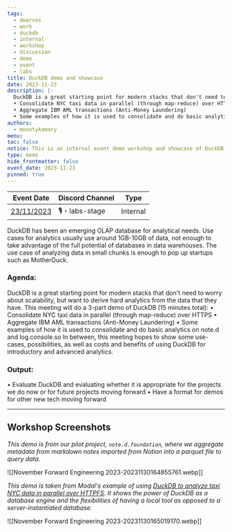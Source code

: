 ```yaml
---
tags:
  - dwarves
  - work
  - duckdb
  - internal
  - workshop
  - discussion
  - demo
  - event
  - labs
title: DuckDB demo and showcase
date: 2023-11-23
description: |-
  DuckDB is a great starting point for modern stacks that don't need to worry about scalability, but want to derive hard analytics from the data that they have. This meeting will do a 3-part demo of DuckDB (15 minutes total):
  • Consolidate NYC taxi data in parallel (through map-reduce) over HTTPS
  • Aggregate IBM AML transactions (Anti-Money Laundering)
  • Some examples of how it is used to consolidate and do basic analytics on note.d and log.console.so
authors:
  - monotykamary
menu: 
toc: false
notice: This is an internal event demo workshop and showcase of DuckDB for evaluation and use for data science and analytical use-cases at our company.
type: memo
hide_frontmatter: false
event_date: 2023-11-23
pinned: true
---
```


| Event Date                                                                                                                                                                                                                                                                                                                                                                                                                                                                                                                                                                                                                                                                                                                                                                                                    | Discord Channel | Type     |
| ------------------------------------------------------------------------------------------------------------------------------------------------------------------------------------------------------------------------------------------------------------------------------------------------------------------------------------------------------------------------------------------------------------------------------------------------------------------------------------------------------------------------------------------------------------------------------------------------------------------------------------------------------------------------------------------------------------------------------------------------------------------------------------------------------------- | --------------- | -------- |
| <a href="http://www.google.com/calendar/event?action=TEMPLATE&text=DuckDB%20demo%20and%20showcase&dates=20231130T090000Z/20231130T103000Z&details=DuckDB%20is%20a%20great%20starting%20point%20for%20modern%20stacks%20that%20don't%20need%20to%20worry%20about%20scalability,%20but%20want%20to%20derive%20hard%20analytics%20from%20the%20data%20that%20they%20have.%20This%20meeting%20will%20do%20a%203-part%20demo%20of%20DuckDB%20(15%20minutes%20total):%0A•%20Consolidate%20NYC%20taxi%20data%20in%20parallel%20(through%20map-reduce)%20over%20HTTPS%0A•%20Aggregate%20IBM%20AML%20transactions%20(Anti-Money%20Laundering)%0A•%20Some%20examples%20of%20how%20it%20is%20used%20to%20consolidate%20and%20do%20basic%20analytics%20on%20note.d%20and%20log.console.so&location=Online">23/11/2023</a> | 🎙・labs-stage   | Internal |

DuckDB has been an emerging OLAP database for analytical needs. Use cases for analytics usually use around 1GB-10GB of data, not enough to take advantage of the full potential of databases in data warehouses. The use case of analyzing data in small chunks is enough to pop up startups such as MotherDuck.

### Agenda:
DuckDB is a great starting point for modern stacks that don't need to worry about scalability, but want to derive hard analytics from the data that they have. This meeting will do a 3-part demo of DuckDB (15 minutes total):
• Consolidate NYC taxi data in parallel (through map-reduce) over HTTPS
• Aggregate IBM AML transactions (Anti-Money Laundering)
• Some examples of how it is used to consolidate and do basic analytics on note.d and log.console.so
 In between, this meeting hopes to show some use-cases, possibilities, as well as costs and benefits of using DuckDB for introductory and advanced analytics.

### Output:
• Evaluate DuckDB and evaluating whether it is appropriate for the projects we do now or for future projects moving forward
• Have a format for demos for other new tech moving forward

---

## Workshop Screenshots

*This demo is from our pilot project, `note.d.foundation`, where we aggregate metadata from markdown notes imported from Notion into a parquet file to query data.*

![[November Forward Engineering 2023-20231130164855761.webp]]


*This demo is taken from Modal's example of using [DuckDB to analyze taxi NYC data in parallel over HTTPFS](https://modal.com/docs/examples/duckdb_nyc_taxi). It shows the power of DuckDB as a database engine and the flexibilities of having a local tool as opposed to a server-instantiated database.* 

![[November Forward Engineering 2023-20231130165019170.webp]]